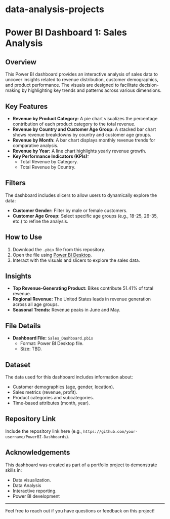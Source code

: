 # data-analysis-projects

# Power BI Dashboard 1: Sales Analysis

## Overview
This Power BI dashboard provides an interactive analysis of sales data to uncover insights related to revenue distribution, customer demographics, and product performance. The visuals are designed to facilitate decision-making by highlighting key trends and patterns across various dimensions.

## Key Features
- **Revenue by Product Category:** A pie chart visualizes the percentage contribution of each product category to the total revenue.
- **Revenue by Country and Customer Age Group:** A stacked bar chart shows revenue breakdowns by country and customer age groups.
- **Revenue by Month:** A bar chart displays monthly revenue trends for comparative analysis.
- **Revenue by Year:** A line chart highlights yearly revenue growth.
- **Key Performance Indicators (KPIs):**
  - Total Revenue by Category.
  - Total Revenue by Country.

## Filters
The dashboard includes slicers to allow users to dynamically explore the data:
- **Customer Gender:** Filter by male or female customers.
- **Customer Age Group:** Select specific age groups (e.g., 18-25, 26-35, etc.) to refine the analysis.

## How to Use
1. Download the `.pbix` file from this repository.
2. Open the file using [Power BI Desktop](https://powerbi.microsoft.com/desktop/).
3. Interact with the visuals and slicers to explore the sales data.

## Insights
- **Top Revenue-Generating Product:** Bikes contribute 51.41% of total revenue.
- **Regional Revenue:** The United States leads in revenue generation across all age groups.
- **Seasonal Trends:** Revenue peaks in June and May.

## File Details
- **Dashboard File:** `Sales_Dashboard.pbix`
  - Format: Power BI Desktop file.
  - Size: TBD.

## Dataset
The data used for this dashboard includes information about:
- Customer demographics (age, gender, location).
- Sales metrics (revenue, profit).
- Product categories and subcategories.
- Time-based attributes (month, year).

## Repository Link
Include the repository link here (e.g., `https://github.com/your-username/PowerBI-Dashboards`).

## Acknowledgements
This dashboard was created as part of a portfolio project to demonstrate skills in:
- Data visualization.
- Data Analysis
- Interactive reporting.
- Power BI development

---

Feel free to reach out if you have questions or feedback on this project!

